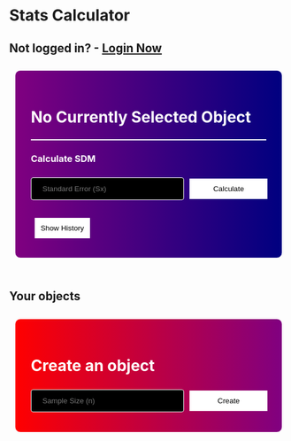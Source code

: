 # Stats Calculator

## Not logged in? - [Login Now](/DADY-Academy/security/testpagelogin)

<style>
    .objectcards {
        display: flex;
        flex-wrap: wrap;
        justify-content: center;
        align-items: center;
        align-content: center;
    }

    .objectcard {
        width: 200px;
        height: 200px;
        margin: 10px;
        padding: 2em;
        border: 1px solid white;
        border-radius: 10px;
        background-image: linear-gradient(to right, purple, navy);
        text-align: center;
    }

    table .objectcard {
        width: 100%;
        margin: 0;
        padding: 0;
        border: 0;
        border-radius: 0;
        background-color: #f1f1f1;
        text-align: center;
    }

    .objectcardbutton {
        background-color: white;
        color: black;
        border: 1px solid white;
        margin: 0.5em;
        padding: 0.75em;
        background-image: none;
    }
    .objectcardbutton:hover {
        border: 1px solid white;
        background-color: #e5e5e5;
    }

    .selectedobjectcardbutton {
        border: 1px solid white;
        margin: 0.5em;
        padding: 0.75em;
        background-image: none;
        background-color: #778899;
        color: white;
        cursor: default;
    }

    .maincard {
        width: 95%;
        margin: 10px;
        padding: 2em;
        border: 1px solid white;
        border-radius: 10px;
        background-image: linear-gradient(to right, purple, navy);
    }

    .createcard {
        width: 95%;
        margin: 10px;
        padding: 2em;
        border: 1px solid white;
        border-radius: 10px;
        background-image: linear-gradient(to right, red, purple);
    }

    .maintitle{
        color: white;
    }

    input[type=text] {
    width: 100%;
    padding: 12px 20px;
    margin: 8px 0;
    box-sizing: border-box;
    border: 1px solid white;
    border-radius: 4px;
    background-color: black;
    color: white;
    }
    input[type=text]:focus {
    border: 1px solid white;
    }

    hr.cardhr {
        height:2px;
        border-width:0;
        color:white;
        background-color:white
    }
</style>

<div class="objectcards">
<div class="maincard">
    <h1 class="maintitle" id="mainTitle">No Currently Selected Object</h1>
    <h3 class="maintitle" id="mainSampleSize"></h3>
    <h3 class="maintitle" id="mainRecSDM"></h3>
    <hr class="cardhr">
    <h3 class="maintitle"> Calculate SDM </h3>
    <div style="white-space: nowrap;">
        <input placeholder="Standard Error (Sx)" style="width:65%; display: inline-block;" type="text" id="se-input" name="StandardError">
        <button id="calcSDMbutton" style="width:33%; display: inline-block;" class="objectcardbutton"> Calculate </button>
    </div>
    <br>
    <button id="historybutton" class="objectcardbutton" onclick="toggleHistory()"> Show History </button>
    <div id="history" style="display: none;">
        <table id="histable">
        </table>
        <button style="border: 1px solid red; background-color: red; display: none;" id="clearhistorybutton" class="objectcardbutton" onclick="scrubHistory()"> Clear History </button>
    </div>
</div>
</div>
<br>

## Your objects

<div class="objectcards" id="cardholder">
</div>

<div class="objectcards">
<div class="createcard">
    <h1 class="maintitle">Create an object</h1>
    <div style="white-space: nowrap;">
        <input placeholder="Sample Size (n)" style="width:65%; display: inline-block;" type="text" id="N-input" name="Object Sample Size">
        <button id="createbutton" style="width:33%; display: inline-block;" class="objectcardbutton" onclick="createObj();"> Create </button>
    </div>
</div>
</div>

<script>
    const cardholder = document.getElementById("cardholder");
    const mTitle = document.getElementById("mainTitle");
    const mN = document.getElementById("mainSampleSize");
    const mRecSDM = document.getElementById("mainRecSDM");
    const calcsDMbutton = document.getElementById("calcSDMbutton");
    const historybutton = document.getElementById("historybutton");
    const history = document.getElementById("history");
    const histable = document.getElementById("histable");

    // var url = "https://frq.dtsivkovski.tk/api/stats/get/";

    // Uncomment next line for localhost testing
    url = "http://localhost:8679/api/stats/get/";

    // set options for cross origin header request
    const options = {
        method: 'GET', // *GET, POST, PUT, DELETE, etc.
        mode: 'cors', // no-cors, *cors, same-origin
        cache: 'default', // *default, no-cache, reload, force-cache, only-if-cached
        credentials: 'include', // include, *same-origin, omit
        headers: {
            'Content-Type': 'application/json',
        },
    };

    var storedinfo;

    function getAllObjects() {
    // fetch the API
        fetch(url, options)
        // response is a RESTful "promise" on any successful fetch
        .then(response => {
            // check for response errors and display
            if (response.status !== 200) {
                const errorMsg = 'Database response error: ' + response.status;
                console.log(errorMsg);
                const tr = document.createElement("tr");
                const td = document.createElement("td");
                td.innerHTML = errorMsg;
                tr.appendChild(td);
                cardholder.appendChild(tr);
                return;
            }
            // valid response will contain json data
            response.json().then(data => {
                console.log(data);

                //remove existing cardholder
                while(cardholder.firstChild) {
                    cardholder.removeChild(cardholder.firstChild);
                }

                for (const row of data) {
                    // create card and give classlist, add to cardholder
                    const card = document.createElement("div");
                    card.classList.add("objectcard");
                    cardholder.appendChild(card);

                    // create elements for card
                    const h3 = document.createElement("h3");
                    h3.innerHTML = "Object #" + row.id;
                    const n = document.createElement("p");
                    n.innerHTML = "n: " + row.n;
                    const recSDM = document.createElement("p");
                    recSDM.innerHTML = "Recent SDM Calc: " + row.recentSDM;

                    card.appendChild(h3);
                    card.appendChild(n);
                    card.appendChild(recSDM);
  
                    const buttonholder = document.createElement("div");
                    buttonholder.style.whiteSpace = "nowrap";

                    // create button and give classlist, add to card
                    const button = document.createElement("button");
                    button.classList.add("objectcardbutton");
                    button.style.width = "40%";
                    button.style.display = "inline-block";
                    button.innerHTML = "Select";
                    button.id = "objbutton" + row.id;
                    button.addEventListener("click", function() {
                        selectObj(row.id);
                    });
                    card.appendChild(button);

                    // add deletebutton and give classlist
                    const deletebutton = document.createElement("button");
                    deletebutton.classList.add("objectcardbutton");
                    deletebutton.innerHTML = "Delete";
                    deletebutton.style.backgroundColor = "red";
                    deletebutton.style.border = "1px solid red";
                    deletebutton.style.width = "40%";
                    deletebutton.style.display = "inline-block";
                    deletebutton.addEventListener("click", function() {
                        deleteObj(row.id);
                    });
                    card.appendChild(deletebutton);
                }

                storedinfo = data;
            });
        })
    }

    getAllObjects();

    var selectedObj;

    function selectObj(id) {
        console.log("Selected Object - Id: " + id);

        // turn on history delete button when selected obj for first time
        document.getElementById("clearhistorybutton").style.display = "block";

        // remove selected class from button with selectedObj id
        if (selectedObj != null) {
            var tempOB = document.getElementById("objbutton" + selectedObj);
            tempOB.innerHTML = "Select";
            tempOB.classList.remove("selectedobjectcardbutton");
            tempOB.classList.add("objectcardbutton");
        }

        // set innerHTML to selected object values using storedinfo
        for (const row of storedinfo) {
            if (row.id == id) {
                mTitle.innerHTML = "Object #" + row.id;
                mN.innerHTML = "Sample Size: " + row.n;
                mRecSDM.innerHTML = "Recent SDM Calc: " + row.recentSDM;

                var tempOB = document.getElementById("objbutton" + row.id);
                tempOB.innerHTML = "Selected";
                tempOB.classList.add("selectedobjectcardbutton");
                tempOB.classList.remove("objectcardbutton");
                selectedObj = row.id;

                // remove old event listener and add new one
                calcSDMbutton.onclick = function() {
                    calcSDM(row.id);
                };

                while (histable.firstChild) {
                    histable.removeChild(histable.firstChild);
                }
                const th1 = document.createElement("th");
                const th2 = document.createElement("th");
                th1.innerHTML = "Calculation";
                th2.innerHTML = "Result";
                histable.appendChild(th1);
                histable.appendChild(th2);

                for (const [key,value] of Object.entries(row.history)) {
                    // console.log(key + " : " + value);

                    var tr = document.createElement("tr");
                    var tdkey = document.createElement("td");
                    var tdvalue = document.createElement("td");

                    tdkey.innerHTML = key;
                    tdvalue.innerHTML = value;
                    tr.appendChild(tdkey);
                    tr.appendChild(tdvalue);
                    histable.appendChild(tr);
                }

            }
        }
    }

    function calcSDM(id) {
        console.log("Calculating SDM for Object - Id: " + id);

        // build url for fetch
        // var calcSDMurl = "https://frq.dtsivkovski.tk/api/stats/calculateSDM/" + id + "/" + document.getElementById("se-input").value;
        var calcSDMurl = "http://localhost:8679/api/stats/calculateSDM/" + id + "/" + document.getElementById("se-input").value;

        fetch(calcSDMurl, options)
        // response is a RESTful "promise" on any successful fetch
        .then(response => {
            // check for response errors and display
            if (response.status !== 200) {
                const errorMsg = 'Database response error: ' + response.status;
                console.log(errorMsg);
                return;
            }
            // valid response will contain json data
            response.json().then(data => {
                console.log(data);
                mRecSDM.innerHTML = "Recent SDM Calc: " + data.recentSDM;
                getAllObjects();

                // add new row to history table
                var tr = document.createElement("tr");
                var tdkey = document.createElement("td");
                var tdvalue = document.createElement("td");

                tdkey.innerHTML = "SDM (v = " + document.getElementById("velocity-input").value + ")";
                tdvalue.innerHTML = data.recentSDM;

                tr.appendChild(tdkey);
                tr.appendChild(tdvalue);
                histable.appendChild(tr);

                });
        });
    }

    function createObj() {
        console.log("Creating Object");

        // build url for fetch
        // var createObjurl = "https://frq.dtsivkovski.tk/api/stats/create/" + document.getElementById("N-input").value;
        var createObjurl = "http://localhost:8679/api/stats/create/" + document.getElementById("N-input").value;

        fetch(createObjurl, options)
        // response is a RESTful "promise" on any successful fetch
        .then(response => {
            // check for response errors and display
            if (response.status !== 200) {
                const errorMsg = 'Database response error: ' + response.status;
                console.log(errorMsg);
                return;
            }
            // valid response will contain json data
            response.json().then(data => {
                console.log(data);

                getAllObjects();
                selectObj(data.id);
                });
        });
    }

    function deleteObj(id) {

        if (confirm("Are you sure you want to delete this object?") == false)
            return;

        console.log("Deleting Object - Id: " + id);

        // build url for fetch
        // var deleteObjurl = "https://frq.dtsivkovski.tk/api/stats/delete/" + id;
        var deleteObjurl = "http://localhost:8679/api/stats/delete/" + id;

        fetch(deleteObjurl, options)
        // response is a RESTful "promise" on any successful fetch
        .then(response => {
            // check for response errors and display
            if (response.status !== 200) {
                const errorMsg = 'Database response error: ' + response.status;
                console.log(errorMsg);
                return;
            }
            // valid response will contain json data
            response.json().then(data => {
                console.log(data);

                getAllObjects();
                selectObj(data[0].id);
                });
        });
    }

    function toggleHistory() {
        if (history.style.display == "none") {
            history.style.display = "block";
            historybutton.innerHTML = "Hide History";
        } else {
            history.style.display = "none";
            historybutton.innerHTML = "Show History";
        }
    }

    function scrubHistory() {
        if (confirm("Are you sure you want to delete all of this object's history?") == false)
            return;

        console.log("Deleting History - Id: " + selectedObj);

        // build url for fetch
        // var scrubHistoryurl = "https://frq.dtsivkovski.tk/api/stats/scrub/" + selectedObj;
        var scrubHistoryurl = "http://localhost:8679/api/stats/scrub/" + selectedObj;

        fetch(scrubHistoryurl, options)
        // response is a RESTful "promise" on any successful fetch
        .then(response => {
            // check for response errors and display
            if (response.status !== 200) {
                const errorMsg = 'Database response error: ' + response.status;
                console.log(errorMsg);
                return;
            }
            // valid response will contain json data
            response.json().then(data => {
                console.log(data);

                getAllObjects();
                selectObj(data.id);

                while (histable.firstChild) {
                    histable.removeChild(histable.firstChild);
                }

                mRecSDM.innerHTML = "Recent SDM Calc: 0";

                });
        });
    }

</script>